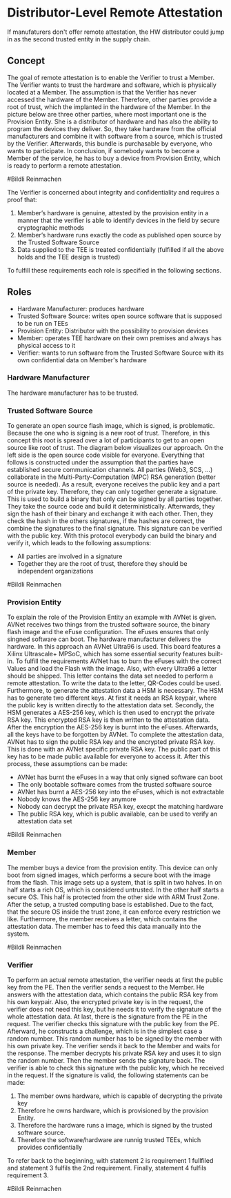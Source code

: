 # Distributor-Level Remote Attestation

If manufaturers don't offer remote attestation, the HW distributor could jump in as the second trusted entity in the supply chain.

## Concept
The goal of remote attestation is to enable the Verifier to trust a Member. The Verifier wants to trust the hardware and software, which is physically located at a Member. The assumption is that the Verifier has never accessed the hardware of the Member. Therefore, other parties provide a root of trust, which the implanted in the hardware of the Member. In the picture below are three other parties, where most important one is the Provision Entity. She is a distributor of hardware and has also the ability to program the devices they deliver. So, they take hardware from the official manufacturers and combine it with software from a source, which is trusted by the Verifier. Afterwards, this bundle is purchasable by everyone, who wants to participate. In conclusion, if somebody wants to become a Member of the service, he has to buy a device from Provision Entity, which is ready to perform a remote attestation.

#Bildli Reinmachen

The Verifier is concerned about integrity and confidentiality and requires a proof that:

1.   Member’s hardware is genuine, attested by the provision entity in a manner that the verifier is able to identify devices in the field by secure cryptographic methods
1.   Member’s hardware runs exactly the code as published open source by the Trusted Software Source
1.   Data supplied to the TEE is treated confidentially (fulfilled if all the above holds and the TEE design is trusted)

To fulfill these requirements each role is specified in the following sections.

## Roles

*    Hardware Manufacturer: produces hardware
*    Trusted Software Source: writes open source software that is supposed to be run on TEEs
*    Provision Entity: Distributor with the possibility to provision devices
*    Member: operates TEE hardware on their own premises and always has physical access to it
*    Verifier: wants to run software from the Trusted Software Source with its own confidential data on Member's hardware

### Hardware Manufacturer
The hardware manufacturer has to be trusted.

### Trusted Software Source
To generate an open source flash image, which is signed, is problematic. Because the one who is signing is a new root of trust. Therefore, in this concept this root is spread over a lot of participants to get to an open source like root of trust. The diagram below visualizes our approach. On the left side is the open source code visible for everyone. Everything that follows is constructed under the assumption that the parties have established secure communication channels. All parties (Web3, SCS, ...) collaborate in the Multi-Party-Computation (MPC) RSA generation (better source is needed). As a result, everyone receives the public key and a part of the private key. Therefore, they can only together generate a signature. This is used to build a binary that only can be signed by all parties together. They take the source code and build it deterministically. Afterwards, they sign the hash of their binary and exchange it with each other. Then, they check the hash in the others signatures, if the hashes are correct, the combine the signatures to the final signature. This signature can be verified with the public key. With this protocol everybody can build the binary and verify it, which leads to the following assumptions:

*   All parties are involved in a signature
*    Together they are the root of trust, therefore they should be independent organizations

#Bildli Reinmachen

### Provision Entity
To explain the role of the Provision Entity an example with AVNet is given. AVNet receives two things from the trusted software source, the binary flash image and the eFuse configuration. The eFuses ensures that only singned software can boot. The hardware manufacturer delivers the hardware. In this approach an AVNet Ultra96 is used. This board features a Xilinx Ultrascale+ MPSoC, which has some essential security features built-in. To fulfill the requirements AVNet has to burn the eFuses with the correct Values and load the Flash with the image. Also, with every Ultra96 a letter should be shipped. This letter contains the data set needed to perform a remote attestation. To write the data to the letter, QR-Codes could be used. Furthermore, to generate the attestation data a HSM is necessary. The HSM has to generate two different keys. At first it needs an RSA keypair, where the public key is written directly to the attestation data set. Secondly, the HSM generates a AES-256 key, which is then used to encrypt the private RSA key. This encrypted RSA key is then written to the attestation data. After the encryption the AES-256 key is burnt into the eFuses. Afterwards, all the keys have to be forgotten by AVNet. To complete the attestation data, AVNet has to sign the public RSA key and the encrypted private RSA key. This is done with an AVNet specific private RSA key. The public part of this key has to be made public available for everyone to access it. After this process, these assumptions can be made:

*    AVNet has burnt the eFuses in a way that only signed software can boot
*    The only bootable software comes from the trusted software source
*    AVNet has burnt a AES-256 key into the eFuses, which is not extractable
*    Nobody knows the AES-256 key anymore
*    Nobody can decrypt the private RSA key, execpt the matching hardware
*    The public RSA key, which is public available, can be used to verify an attestation data set

#Bildli Reinmachen

### Member
The member buys a device from the provision entity. This device can only boot from signed images, which performs a secure boot with the image from the flash. This image sets up a system, that is split in two halves. In on half starts a rich OS, which is considered untrusted. In the other half starts a secure OS. This half is protected from the other side with ARM Trust Zone. After the setup, a trusted computing base is established. Due to the fact, that the secure OS inside the trust zone, it can enforce every restriction we like. Furthermore, the member receives a letter, which contains the attestation data. The member has to feed this data manually into the system.

#Bildli Reinmachen

### Verifier
To perform an actual remote attestation, the verifier needs at first the public key from the PE. Then the verifier sends a request to the Member. He answers with the attestation data, which contains the public RSA key from his own keypair. Also, the encrypted private key is in the request, the verifier does not need this key, but he needs it to verify the signature of the whole attestation data. At last, there is the signature from the PE in the request. The verifier checks this signature with the public key from the PE. Afterward, he constructs a challenge, which is in the simplest case a random number. This random number has to be signed by the member with his own private key. The verifier sends it back to the Member and waits for the response. The member decrypts his private RSA key and uses it to sign the random number. Then the member sends the signature back. The verifier is able to check this signature with the public key, which he received in the request. If the signature is valid, the following statements can be made:

1.    The member owns hardware, which is capable of decrypting the private key
1.    Therefore he owns hardware, which is provisioned by the provision Entity.
1.    Therefore the hardware runs a image, which is signed by the trusted software source.
1.    Therefore the software/hardware are runnig trusted TEEs, which provides confidentially

To refer back to the beginning, with statement 2 is requirement 1 fullfiled and statement 3 fulfils the 2nd requirement. Finally, statement 4 fulfils requirement 3.

#Bildli Reinmachen